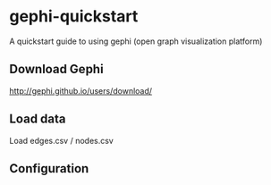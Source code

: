 # gephi-quickstart
A quickstart guide to using gephi (open graph visualization platform)

## Download Gephi
http://gephi.github.io/users/download/

## Load data 
Load edges.csv / nodes.csv

## Configuration
